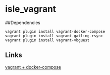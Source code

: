 # isle_vagrant
##Dependencies
```
vagrant plugin install vagrant-docker-compose
vagrant plugin install vagrant-gatling-rsync
vagrant plugin install vagrant-vbguest
```

## Links
[vagrant + docker-compose](https://medium.com/@cnadeau_/vagrant-as-a-development-environment-e5a83010fb49)

